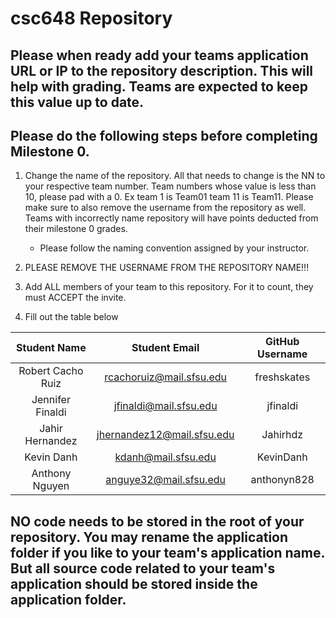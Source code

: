 # csc648 Repository

## Please when ready add your teams application URL or IP to the repository description. This will help with grading. Teams are expected to keep this value up to date.

## Please do the following steps before completing Milestone 0.
1. Change the name of the repository. All that needs to change is the NN to your respective team number. Team numbers whose value is less than 10, please pad with a 0. Ex team 1 is Team01 team 11 is Team11. Please make sure to also remove the username from the repository as well. Teams with incorrectly name repository will have points deducted from their milestone 0 grades.
      - Please follow the naming convention assigned by your instructor.

1. PLEASE REMOVE THE USERNAME FROM THE REPOSITORY NAME!!!

2. Add ALL members of your team to this repository. For it to count, they must ACCEPT the invite.

3. Fill out the table below


|    Student Name    |          Student Email      | GitHub Username |
|       :---:        |              :---:          |     :---:       |
| Robert Cacho Ruiz  |rcachoruiz@mail.sfsu.edu     |  freshskates    |
| Jennifer Finaldi   |jfinaldi@mail.sfsu.edu       |   jfinaldi      |
| Jahir Hernandez    |jhernandez12@mail.sfsu.edu   |   Jahirhdz      |
| Kevin Danh         |kdanh@mail.sfsu.edu          |  KevinDanh      |
| Anthony Nguyen     |anguye32@mail.sfsu.edu       |  anthonyn828    |

## NO code needs to be stored in the root of your repository. You may rename the application folder if you like to your team's application name. But all source code related to your team's application should be stored inside the application folder.
